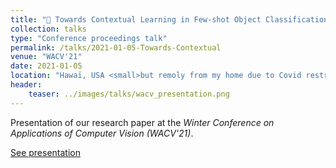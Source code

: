 ```yaml
---
title: "🔗 Towards Contextual Learning in Few-shot Object Classification"
collection: talks
type: "Conference proceedings talk"
permalink: /talks/2021-01-05-Towards-Contextual
venue: "WACV'21"
date: 2021-01-05
location: "Hawaï, USA <small>but remoly from my home due to Covid restrictions </small>&#x1F641;"
header:
    teaser: ../images/talks/wacv_presentation.png
---
```

Presentation of our research paper at the <i>Winter Conference on Applications of Computer Vision (WACV'21)</i>.

[See presentation](https://drive.google.com/file/d/1NAQ4izBuPlE8PiXrW_3HMP-f-kc63q6M/view?usp=sharing)
